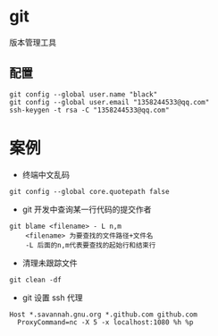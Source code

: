 # git
版本管理工具

## 配置
```shell
git config --global user.name "black"
git config --global user.email "1358244533@qq.com"
ssh-keygen -t rsa -C "1358244533@qq.com"
```

# 案例

- 终端中文乱码
```shell
git config --global core.quotepath false
```

- git 开发中查询某一行代码的提交作者
```shell
git blame <filename> - L n,m
    <filename> 为要查找的文件路径+文件名
    -L 后面的n,m代表要查找的起始行和结束行
```

- 清理未跟踪文件
```shell
git clean -df
```

- git 设置 ssh 代理
```shell
Host *.savannah.gnu.org *.github.com github.com
  ProxyCommand=nc -X 5 -x localhost:1080 %h %p
```
